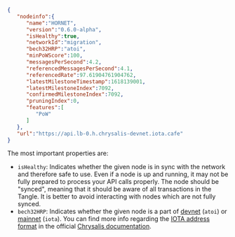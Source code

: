```json
{
   "nodeinfo":{
      "name":"HORNET",
      "version":"0.6.0-alpha",
      "isHealthy":true,
      "networkId":"migration",
      "bech32HRP":"atoi",
      "minPoWScore":100,
      "messagesPerSecond":4.2,
      "referencedMessagesPerSecond":4.1,
      "referencedRate":97.61904761904762,
      "latestMilestoneTimestamp":1618139001,
      "latestMilestoneIndex":7092,
      "confirmedMilestoneIndex":7092,
      "pruningIndex":0,
      "features":[
         "PoW"
      ]
   },
   "url":"https://api.lb-0.h.chrysalis-devnet.iota.cafe"
}
```

The most important properties are:
* `isHealthy`: Indicates whether the given node is in sync with the network and therefore safe to use. Even if a node is
  up and running, it may not be fully prepared to process your API calls properly. The node should be "synced", meaning
  that it should be aware of all transactions in the Tangle. It is better to avoid interacting with nodes which are not
  fully synced.
* `bech32HRP`: Indicates whether the given node is a part of [devnet](https://wiki.iota.org/chrysalis-docs/devnet)
  (`atoi`) or [mainnet](https://wiki.iota.org/chrysalis-docs/mainnet) (`iota`). You can find more info regarding the
  [IOTA address format](https://wiki.iota.org/chrysalis-docs/guides/developer/#iota-15-address-anatom) in the official
  [Chrysalis documentation](https://wiki.iota.org/chrysalis-docs/welcome).

